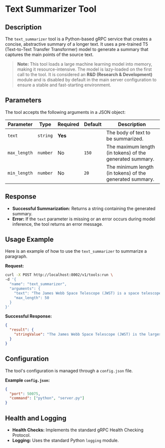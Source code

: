 # Text Summarizer Tool

## Description

The `text_summarizer` tool is a Python-based gRPC service that creates a concise, abstractive summary of a longer text. It uses a pre-trained T5 (Text-to-Text Transfer Transformer) model to generate a summary that captures the main points of the source text.

> **Note:** This tool loads a large machine learning model into memory, making it resource-intensive. The model is lazy-loaded on the first call to the tool. It is considered an **R&D (Research & Development)** module and is disabled by default in the main server configuration to ensure a stable and fast-starting environment.

## Parameters

The tool accepts the following arguments in a JSON object:

| Parameter    | Type     | Required | Default | Description                                            |
|--------------|----------|----------|---------|--------------------------------------------------------|
| `text`       | `string` | **Yes**  |         | The body of text to be summarized.                     |
| `max_length` | `number` | No       | `150`   | The maximum length (in tokens) of the generated summary. |
| `min_length` | `number` | No       | `20`    | The minimum length (in tokens) of the generated summary. |

## Response

*   **Successful Summarization:** Returns a string containing the generated summary.
*   **Error:** If the `text` parameter is missing or an error occurs during model inference, the tool returns an error message.

## Usage Example

Here is an example of how to use the `text_summarizer` to summarize a paragraph.

**Request:**

```bash
curl -X POST http://localhost:8002/v1/tools:run \
-d '{
  "name": "text_summarizer",
  "arguments": {
    "text": "The James Webb Space Telescope (JWST) is a space telescope designed primarily to conduct infrared astronomy. As the largest optical telescope in space, its high resolution and sensitivity allow it to view objects too old, distant, or faint for the Hubble Space Telescope. This has enabled a broad range of investigations across many fields of astronomy and cosmology, such as observation of the first stars and the formation of the first galaxies.",
    "max_length": 50
  }
}'
```

**Successful Response:**

```json
{
  "result": {
    "stringValue": "The James Webb Space Telescope (JWST) is the largest optical telescope in space. It is designed to conduct infrared astronomy and view objects too old, distant, or faint for the Hubble Space Telescope."
  }
}
```

## Configuration

The tool's configuration is managed through a `config.json` file.

**Example `config.json`:**
```json
{
  "port": 50075,
  "command": ["python", "server.py"]
}
```

## Health and Logging

*   **Health Checks:** Implements the standard gRPC Health Checking Protocol.
*   **Logging:** Uses the standard Python `logging` module.